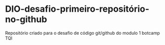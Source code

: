 # DIO-desafio-primeiro-repositório-no-github
Repositório criado para o desafio  de código git/github do modulo 1 botcamp TQI 


